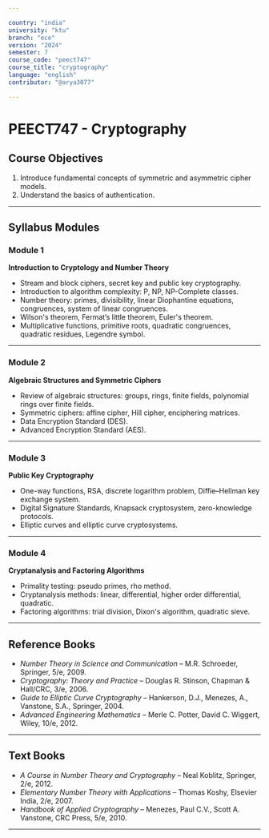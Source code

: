 ```yaml
---

country: "india"
university: "ktu"
branch: "ece"
version: "2024"
semester: 7
course_code: "peect747"
course_title: "cryptography"
language: "english"
contributor: "@arya3077"

---
```


# PEECT747 - Cryptography

## Course Objectives

1. Introduce fundamental concepts of symmetric and asymmetric cipher models.  
2. Understand the basics of authentication.  

---

## Syllabus Modules

### Module 1
**Introduction to Cryptology and Number Theory**  
- Stream and block ciphers, secret key and public key cryptography.  
- Introduction to algorithm complexity: P, NP, NP-Complete classes.  
- Number theory: primes, divisibility, linear Diophantine equations, congruences, system of linear congruences.  
- Wilson's theorem, Fermat’s little theorem, Euler's theorem.  
- Multiplicative functions, primitive roots, quadratic congruences, quadratic residues, Legendre symbol.  

---

### Module 2
**Algebraic Structures and Symmetric Ciphers**  
- Review of algebraic structures: groups, rings, finite fields, polynomial rings over finite fields.  
- Symmetric ciphers: affine cipher, Hill cipher, enciphering matrices.  
- Data Encryption Standard (DES).  
- Advanced Encryption Standard (AES).  

---

### Module 3
**Public Key Cryptography**  
- One-way functions, RSA, discrete logarithm problem, Diffie–Hellman key exchange system.  
- Digital Signature Standards, Knapsack cryptosystem, zero-knowledge protocols.  
- Elliptic curves and elliptic curve cryptosystems.  

---

### Module 4
**Cryptanalysis and Factoring Algorithms**  
- Primality testing: pseudo primes, rho method.  
- Cryptanalysis methods: linear, differential, higher order differential, quadratic.  
- Factoring algorithms: trial division, Dixon's algorithm, quadratic sieve.  

---

## Reference Books

- *Number Theory in Science and Communication* – M.R. Schroeder, Springer, 5/e, 2009.  
- *Cryptography: Theory and Practice* – Douglas R. Stinson, Chapman & Hall/CRC, 3/e, 2006.  
- *Guide to Elliptic Curve Cryptography* – Hankerson, D.J., Menezes, A., Vanstone, S.A., Springer, 2004.  
- *Advanced Engineering Mathematics* – Merle C. Potter, David C. Wiggert, Wiley, 10/e, 2012.  

---

## Text Books

- *A Course in Number Theory and Cryptography* – Neal Koblitz, Springer, 2/e, 2012.  
- *Elementary Number Theory with Applications* – Thomas Koshy, Elsevier India, 2/e, 2007.  
- *Handbook of Applied Cryptography* – Menezes, Paul C.V., Scott A. Vanstone, CRC Press, 5/e, 2010.  

---

